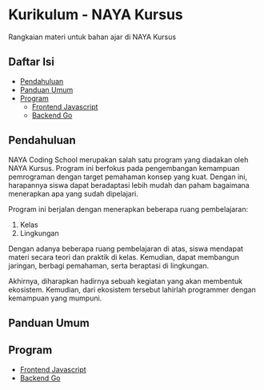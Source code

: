 # Kurikulum - NAYA Kursus
Rangkaian materi untuk bahan ajar di NAYA Kursus

## Daftar Isi
* [Pendahuluan](#pendahuluan)
* [Panduan Umum](#panduan-umum)
* [Program](#program)
  * [Frontend Javascript](./frontend-javascript/README.md)
  * [Backend Go](./backend-go/README.md)

## Pendahuluan
NAYA Coding School merupakan salah satu program yang diadakan oleh NAYA Kursus.
Program ini berfokus pada pengembangan kemampuan pemrograman dengan target pemahaman
konsep yang kuat. Dengan ini, harapannya siswa dapat beradaptasi lebih mudah dan
paham bagaimana menerapkan apa yang sudah dipelajari.

Program ini berjalan dengan menerapkan beberapa ruang pembelajaran:
1. Kelas
2. Lingkungan

Dengan adanya beberapa ruang pembelajaran di atas, siswa mendapat materi secara teori
dan praktik di kelas. Kemudian, dapat membangun jaringan, berbagi pemahaman, serta
beraptasi di lingkungan.

Akhirnya, diharapkan hadirnya sebuah kegiatan yang akan membentuk ekosistem.
Kemudian, dari ekosistem tersebut lahirlah programmer dengan kemampuan yang mumpuni.

## Panduan Umum


## Program
* [Frontend Javascript](./frontend-javascript/README.md)
* [Backend Go](./backend-go/README.md)

